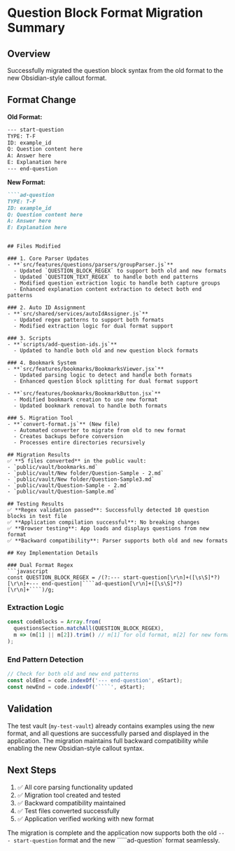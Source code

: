 # Question Block Format Migration Summary

## Overview
Successfully migrated the question block syntax from the old format to the new Obsidian-style callout format.

## Format Change
**Old Format:**
```markdown
--- start-question
TYPE: T-F
ID: example_id
Q: Question content here
A: Answer here
E: Explanation here
--- end-question
```

**New Format:**
```markdown
````ad-question
TYPE: T-F
ID: example_id
Q: Question content here
A: Answer here
E: Explanation here
````
```

## Files Modified

### 1. Core Parser Updates
- **`src/features/questions/parsers/groupParser.js`**
  - Updated `QUESTION_BLOCK_REGEX` to support both old and new formats
  - Updated `QUESTION_TEXT_REGEX` to handle both end patterns
  - Modified question extraction logic to handle both capture groups
  - Enhanced explanation content extraction to detect both end patterns

### 2. Auto ID Assignment
- **`src/shared/services/autoIdAssigner.js`**
  - Updated regex patterns to support both formats
  - Modified extraction logic for dual format support

### 3. Scripts
- **`scripts/add-question-ids.js`**
  - Updated to handle both old and new question block formats

### 4. Bookmark System
- **`src/features/bookmarks/BookmarksViewer.jsx`**
  - Updated parsing logic to detect and handle both formats
  - Enhanced question block splitting for dual format support

- **`src/features/bookmarks/BookmarkButton.jsx`**
  - Modified bookmark creation to use new format
  - Updated bookmark removal to handle both formats

### 5. Migration Tool
- **`convert-format.js`** (New file)
  - Automated converter to migrate from old to new format
  - Creates backups before conversion
  - Processes entire directories recursively

## Migration Results
✅ **5 files converted** in the public vault:
- `public/vault/bookmarks.md`
- `public/vault/New folder/Question-Sample - 2.md`
- `public/vault/New folder/Question-Sample3.md`
- `public/vault/Question-Sample - 2.md`
- `public/vault/Question-Sample.md`

## Testing Results
✅ **Regex validation passed**: Successfully detected 10 question blocks in test file
✅ **Application compilation successful**: No breaking changes
✅ **Browser testing**: App loads and displays questions from new format
✅ **Backward compatibility**: Parser supports both old and new formats

## Key Implementation Details

### Dual Format Regex
```javascript
const QUESTION_BLOCK_REGEX = /(?:--- start-question[\r\n]+([\s\S]*?)[\r\n]+--- end-question|````ad-question[\r\n]+([\s\S]*?)[\r\n]+````)/g;
```

### Extraction Logic
```javascript
const codeBlocks = Array.from(
  questionsSection.matchAll(QUESTION_BLOCK_REGEX),
  m => (m[1] || m[2]).trim() // m[1] for old format, m[2] for new format
);
```

### End Pattern Detection
```javascript
// Check for both old and new end patterns
const oldEnd = code.indexOf('--- end-question', eStart);
const newEnd = code.indexOf('````', eStart);
```

## Validation
The test vault (`my-test-vault`) already contains examples using the new format, and all questions are successfully parsed and displayed in the application. The migration maintains full backward compatibility while enabling the new Obsidian-style callout syntax.

## Next Steps
1. ✅ All core parsing functionality updated
2. ✅ Migration tool created and tested
3. ✅ Backward compatibility maintained
4. ✅ Test files converted successfully
5. ✅ Application verified working with new format

The migration is complete and the application now supports both the old `--- start-question` format and the new `````ad-question` format seamlessly.
